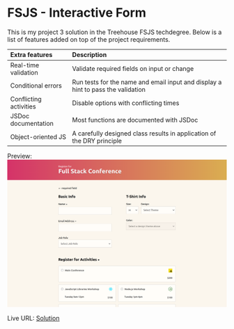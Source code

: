 # FSJS - Interactive Form

This is my project 3 solution in the Treehouse FSJS techdegree. Below is a list of features added on top of the project requirements.

| Extra features         | Description                                                                      |
| :--------------------- | :------------------------------------------------------------------------------- |
| Real-time validation   | Validate required fields on input or change                                      |
| Conditional errors     | Run tests for the name and email input and display a hint to pass the validation |
| Conflicting activities | Disable options with conflicting times                                           |
| JSDoc documentation    | Most functions are documented with JSDoc                                         |
| Object-oriented JS     | A carefully designed class results in application of the DRY principle           |

Preview: 
![Interactive Form](./img/fsjs_interactive_form.png)

Live URL: [Solution](https://kalrog-dev.github.io/fsjs_interactive_form/)